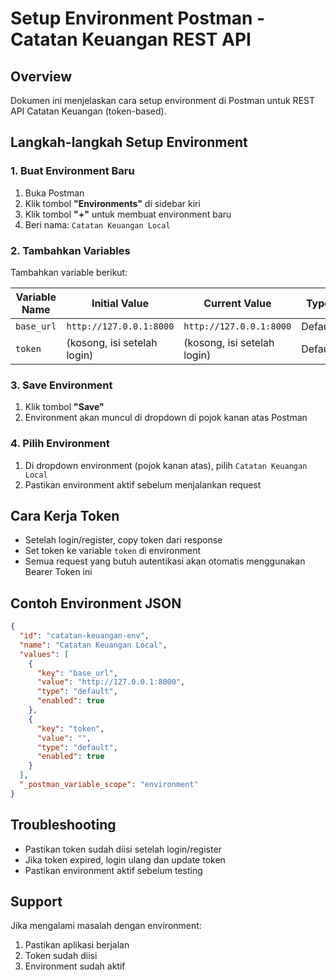 # Setup Environment Postman - Catatan Keuangan REST API

## Overview
Dokumen ini menjelaskan cara setup environment di Postman untuk REST API Catatan Keuangan (token-based).

## Langkah-langkah Setup Environment

### 1. Buat Environment Baru
1. Buka Postman
2. Klik tombol **"Environments"** di sidebar kiri
3. Klik tombol **"+"** untuk membuat environment baru
4. Beri nama: `Catatan Keuangan Local`

### 2. Tambahkan Variables
Tambahkan variable berikut:

| Variable Name | Initial Value                | Current Value                | Type    |
|---------------|-----------------------------|------------------------------|---------|
| `base_url`    | `http://127.0.0.1:8000`     | `http://127.0.0.1:8000`      | Default |
| `token`       | (kosong, isi setelah login) | (kosong, isi setelah login)  | Default |

### 3. Save Environment
1. Klik tombol **"Save"**
2. Environment akan muncul di dropdown di pojok kanan atas Postman

### 4. Pilih Environment
1. Di dropdown environment (pojok kanan atas), pilih `Catatan Keuangan Local`
2. Pastikan environment aktif sebelum menjalankan request

## Cara Kerja Token
- Setelah login/register, copy token dari response
- Set token ke variable `token` di environment
- Semua request yang butuh autentikasi akan otomatis menggunakan Bearer Token ini

## Contoh Environment JSON

```json
{
  "id": "catatan-keuangan-env",
  "name": "Catatan Keuangan Local",
  "values": [
    {
      "key": "base_url",
      "value": "http://127.0.0.1:8000",
      "type": "default",
      "enabled": true
    },
    {
      "key": "token",
      "value": "",
      "type": "default",
      "enabled": true
    }
  ],
  "_postman_variable_scope": "environment"
}
```

## Troubleshooting
- Pastikan token sudah diisi setelah login/register
- Jika token expired, login ulang dan update token
- Pastikan environment aktif sebelum testing

## Support
Jika mengalami masalah dengan environment:
1. Pastikan aplikasi berjalan
2. Token sudah diisi
3. Environment sudah aktif 